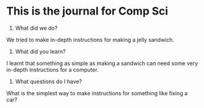 # This is the journal for Comp Sci

1. What did we do?

We tried to make in-depth instructions for making a jelly sandwich.

1. What did you learn?

I learnt that something as simple as making a sandwich can need some very in-depth instructions for a computer.

1. What questions do I have?

What is the simplest way to make instructions for something like fixing a car?
